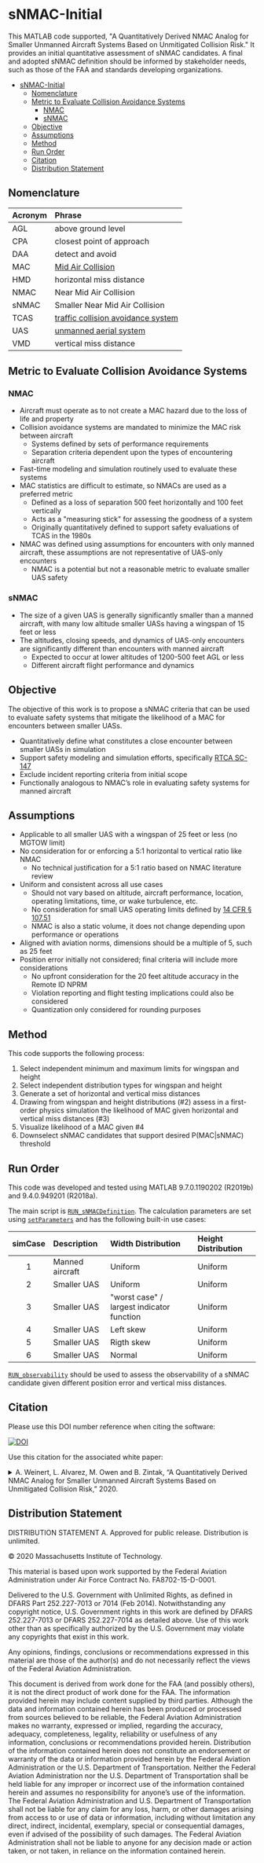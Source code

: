 # sNMAC-Initial

This MATLAB code supported, "A Quantitatively Derived NMAC Analog for Smaller Unmanned Aircraft Systems Based on Unmitigated Collision Risk." It provides an initial quantitative assessment of sNMAC candidates. A final and adopted sNMAC definition should be informed by stakeholder needs, such as those of the FAA and standards developing organizations.

- [sNMAC-Initial](#snmac-initial)
  - [Nomenclature](#nomenclature)
  - [Metric to Evaluate Collision Avoidance Systems](#metric-to-evaluate-collision-avoidance-systems)
    - [NMAC](#nmac)
    - [sNMAC](#snmac)
  - [Objective](#objective)
  - [Assumptions](#assumptions)
  - [Method](#method)
  - [Run Order](#run-order)
  - [Citation](#citation)
  - [Distribution Statement](#distribution-statement)

## Nomenclature

Acronym | Phrase
:--- | :---
AGL | above ground level
CPA | closest point of approach
DAA | detect and avoid
MAC | [Mid Air Collision](https://en.wikipedia.org/wiki/Mid-air_collision)
HMD | horizontal miss distance
NMAC | Near Mid Air Collision
sNMAC | Smaller Near Mid Air Collision
TCAS | [traffic collision avoidance system](https://en.wikipedia.org/wiki/Traffic_collision_avoidance_system)
UAS  | [unmanned aerial system](https://en.wikipedia.org/wiki/Unmanned_aerial_vehicle)
VMD | vertical miss distance

## Metric to Evaluate Collision Avoidance Systems

### NMAC

- Aircraft must operate as to not create a MAC hazard due to the loss of life and property
- Collision avoidance systems are mandated to minimize the MAC risk between aircraft
  - Systems defined by sets of performance requirements
  - Separation criteria dependent upon the types of encountering aircraft
- Fast-time modeling and simulation routinely used to evaluate these systems
- MAC statistics are difficult to estimate, so NMACs are used as a preferred metric
  - Defined as a loss of separation 500 feet horizontally and 100 feet vertically
  - Acts as a "measuring stick" for assessing the goodness of a system
  - Originally quantitatively defined to support safety evaluations of TCAS in the 1980s
- NMAC was defined using assumptions for encounters with only manned aircraft, these assumptions are not representative of UAS-only encounters
  - NMAC is a potential but not a reasonable metric to evaluate smaller UAS safety

### sNMAC

- The size of a given UAS is generally significantly smaller than a manned aircraft, with many low altitude smaller UASs having a wingspan of 15 feet or less
- The altitudes, closing speeds, and dynamics of UAS-only encounters are significantly different than encounters with manned aircraft
  - Expected to occur at lower altitudes of 1200-500 feet AGL or less
  - Different aircraft flight performance and dynamics

## Objective

The objective of this work is to propose a sNMAC criteria that can be used to evaluate safety systems that mitigate the likelihood of a MAC for encounters between smaller UASs.

- Quantitatively define what constitutes a close encounter between smaller UASs in simulation
- Support safety modeling and simulation efforts, specifically [RTCA SC-147](https://www.rtca.org/content/sc-147)
- Exclude incident reporting criteria from initial scope
- Functionally analogous to NMAC’s role in evaluating safety systems for manned aircraft

## Assumptions

- Applicable to all smaller UAS with a wingspan of 25 feet or less (no MGTOW limit)
- No consideration for or enforcing a 5:1 horizontal to vertical ratio like NMAC
  - No technical justification for a 5:1 ratio based on NMAC literature review
- Uniform and consistent across all use cases
  - Should not vary based on altitude, aircraft performance, location, operating limitations, time, or wake turbulence, etc.
  - No consideration for small UAS operating limits defined by [14 CFR § 107.51](https://ecfr.gov/cgi-bin/text-idx?SID=cbce422a6ed5e050591cf99f7a1a62e0&mc=true&node=se14.2.107_151&rgn=div8)
  - NMAC is also a static volume, it does not change depending upon performance or operations
- Aligned with aviation norms, dimensions should be a multiple of 5, such as 25 feet
- Position error initially not considered; final criteria will include more considerations
  - No upfront consideration for the 20 feet altitude accuracy in the Remote ID NPRM
  - Violation reporting and flight testing implications could also be considered
  - Quantization only considered for rounding purposes

## Method

This code supports the following process:

1. Select independent minimum and maximum limits for wingspan and height
2. Select independent distribution types for wingspan and height
3. Generate a set of horizontal and vertical miss distances
4. Drawing from wingspan and height distributions (#2) assess in a first-order physics simulation the likelihood of MAC given horizontal and vertical miss distances (#3)
5. Visualize likelihood of a MAC given #4
6. Downselect sNMAC candidates that support desired P(MAC|sNMAC) threshold

## Run Order

This code was developed and tested using MATLAB 9.7.0.1190202 (R2019b) and 9.4.0.949201 (R2018a).

The main script is [`RUN_sNMACDefinition`](RUN_sNMACDefinition.m). The calculation parameters are set using [`setParameters`](setParameters.m) and has the following built-in use cases:

simCase | Description | Width Distribution | Height Distribution
 :---: | :--- | :--- | :---
1 | Manned aircraft | Uniform | Uniform
2 | Smaller UAS | Uniform | Uniform
3 | Smaller UAS | "worst case" / largest indicator function | Uniform
4 | Smaller UAS | Left skew | Uniform
5 | Smaller UAS | Rigth skew | Uniform
6 | Smaller UAS | Normal | Uniform

[`RUN_observability`](RUN_observability.m) should be used to assess the observability of a sNMAC candidate given different position error and vertical miss distances.

## Citation

Please use this DOI number reference when citing the software:

<a href="https://doi.org/10.5281/zenodo.3727764"><img src="https://zenodo.org/badge/DOI/10.5281/zenodo.3727764.svg" alt="DOI"></a>

Use this citation for the associated white paper:

<details> <summary> A. Weinert, L. Alvarez, M. Owen and B. Zintak, “A Quantitatively Derived NMAC Analog for Smaller Unmanned Aircraft Systems Based on Unmitigated Collision Risk,” 2020.</summary>
<p>

```tex
@inproceedings{weinertsNMAC2020,
	title = {A Quantitatively Derived NMAC Analog for Smaller Unmanned Aircraft Systems Based on Unmitigated Collision Risk,
	language = {en},
	doi = {10.5281/zenodo.3727764},
	url = {https://doi.org/10.5281/zenodo.3727764},
	author = {Weinert, Andrew and Alvarez, Luis and Owen, Michael and Zintak, Benjamin},
	year = {2020},
}
```
</p>
</details>

## Distribution Statement

DISTRIBUTION STATEMENT A. Approved for public release. Distribution is unlimited.

© 2020 Massachusetts Institute of Technology.

This material is based upon work supported by the Federal Aviation Administration under Air Force Contract No. FA8702-15-D-0001.

Delivered to the U.S. Government with Unlimited Rights, as defined in DFARS Part 252.227-7013 or 7014 (Feb 2014). Notwithstanding any copyright notice, U.S. Government rights in this work are defined by DFARS 252.227-7013 or DFARS 252.227-7014 as detailed above. Use of this work other than as specifically authorized by the U.S. Government may violate any copyrights that exist in this work.

Any opinions, findings, conclusions or recommendations expressed in this material are those of the author(s) and do not necessarily reflect the views of the Federal Aviation Administration.

This document is derived from work done for the FAA (and possibly others), it is not the direct product of work done for the FAA. The information provided herein may include content supplied by third parties.  Although the data and information contained herein has been produced or processed from sources believed to be reliable, the Federal Aviation Administration makes no warranty, expressed or implied, regarding the accuracy, adequacy, completeness, legality, reliability or usefulness of any information, conclusions or recommendations provided herein. Distribution of the information contained herein does not constitute an endorsement or warranty of the data or information provided herein by the Federal Aviation Administration or the U.S. Department of Transportation.  Neither the Federal Aviation Administration nor the U.S. Department of Transportation shall be held liable for any improper or incorrect use of the information contained herein and assumes no responsibility for anyone’s use of the information. The Federal Aviation Administration and U.S. Department of Transportation shall not be liable for any claim for any loss, harm, or other damages arising from access to or use of data or information, including without limitation any direct, indirect, incidental, exemplary, special or consequential damages, even if advised of the possibility of such damages. The Federal Aviation Administration shall not be liable to anyone for any decision made or action taken, or not taken, in reliance on the information contained herein.
